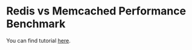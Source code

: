 # Redis vs Memcached Performance Benchmark

You can find tutorial [here](https://youtu.be/hPRqxKVnpw8).
